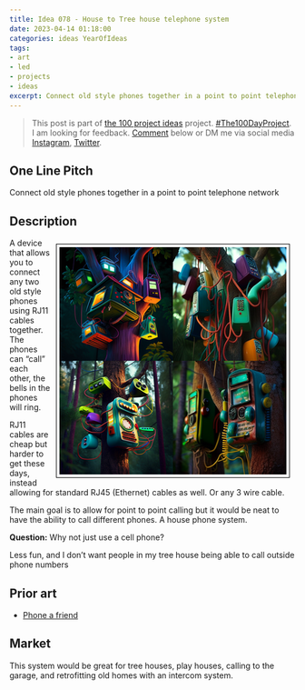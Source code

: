 ```yaml
---
title: Idea 078 - House to Tree house telephone system
date: 2023-04-14 01:18:00
categories: ideas YearOfIdeas
tags: 
- art
- led
- projects
- ideas
excerpt: Connect old style phones together in a point to point telephone network
---
```


> This post is part of [the 100 project ideas](https://blog.abluestar.com/projects/2023-100-ideas/) project. [#The100DayProject](https://www.the100dayproject.org/). I am looking for feedback. <a href='#utterances-comments'>Comment</a> below or DM me via social media <a href="https://instagram.com/funvill" rel="nofollow noopener noreferrer"><i class="fab fa-fw fa-instagram" aria-hidden="true"></i><span class="label">Instagram</span></a>, <a href="https://twitter.com/funvill" rel="nofollow noopener noreferrer"><i class="fab fa-fw fa-twitter" aria-hidden="true"></i><span class="label">Twitter</span></a>.

## One Line Pitch

Connect old style phones together in a point to point telephone network

## Description

<img src='\public\uploads\2023\corded-phones.png' alt='the coolest 90s style phones in a tree house, treehouse, corded phones, wires, transpartent, 90s, neon' title='the coolest 90s style phones in a tree house, treehouse, corded phones, wires, transpartent, 90s, neon' style="float: right; max-width: 400px; margin: 10px; border: 1px solid black; padding: 5px">A device that allows you to connect any two old style phones using RJ11 cables together. The phones can “call” each other, the bells in the phones will ring.

RJ11 cables are cheap but harder to get these days, instead allowing for standard RJ45 (Ethernet) cables as well. Or any 3 wire cable.

The main goal is to allow for point to point calling but it would be neat to have the ability to call different phones. A house phone system.

**Question:** Why not just use a cell phone?

Less fun, and I don’t want people in my tree house being able to call outside phone numbers

## Prior art

- [Phone a friend](https://hackaday.io/project/190181-the-phone-friend)

## Market

This system would be great for tree houses, play houses, calling to the garage, and retrofitting old homes with an intercom system.
